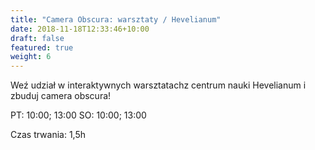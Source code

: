```yaml
---
title: "Camera Obscura: warsztaty / Hevelianum"
date: 2018-11-18T12:33:46+10:00
draft: false
featured: true
weight: 6
---
```

Weź udział w interaktywnych warsztatachz centrum nauki Hevelianum i zbuduj camera obscura!

PT: 10:00; 13:00
SO: 10:00; 13:00

Czas trwania: 1,5h

